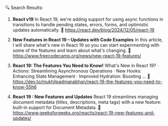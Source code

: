 🔍 Search Results:
1. **React v19**
   In React 19, we're adding support for using async functions in transitions to handle pending states, errors, forms, and optimistic updates automatically.
   🔗 https://react.dev/blog/2024/12/05/react-19

2. **New Features in React 19 – Updates with Code Examples**
   In this article, I will share what's new in React 19 so you can start experimenting with some of the features and learn about what's changing.
   🔗 https://www.freecodecamp.org/news/new-react-19-features/

3. **React 19: The Features You Need to Know!**
   What's New in React 19? · Actions: Streamlining Asynchronous Operations · New Hooks: Enhancing State Management · Improved Hydration: Boosting ...
   🔗 https://dev.to/mukhilpadmanabhan/react-19-the-features-you-need-to-know-55h6

4. **React 19 : New Features and Updates**
   React 19 streamlines managing document metadata (titles, descriptions, meta tags) with a new feature: built-in support for Document Metadata.
   🔗 https://www.geeksforgeeks.org/reactjs/react-19-new-features-and-updates/